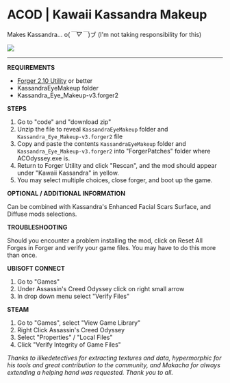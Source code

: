 # ACOD | Kawaii Kassandra Makeup

Makes Kassandra... o(*￣▽￣*)ブ (I'm not taking responsibility for this)

<img src="https://imgur.com/zmcSDax.png">

___________

**REQUIREMENTS**
- <a href="https://www.nexusmods.com/assassinscreedodyssey/mods/42">Forger 2.10 Utility</a> or better
- KassandraEyeMakeup folder
- Kassandra_Eye_Makeup-v3.forger2

**STEPS**
1) Go to "code" and "download zip"
2) Unzip the file to reveal `KassandraEyeMakeup` folder and `Kassandra_Eye_Makeup-v3.forger2` file
3) Copy and paste the contents `KassandraEyeMakeup` folder and `Kassandra_Eye_Makeup-v3.forger2` into "ForgerPatches" folder where ACOdyssey.exe is.
4) Return to Forger Utility and click "Rescan", and the mod should appear under "Kawaii Kassandra" in yellow.
5) You may select multiple choices, close forger, and boot up the game.

**OPTIONAL / ADDITIONAL INFORMATION**

Can be combined with Kassandra's Enhanced Facial Scars Surface, and Diffuse mods selections.

**TROUBLESHOOTING**

Should you encounter a problem installing the mod, click on Reset All Forges in Forger and verify your game files. You may have to do this more than once.

**UBISOFT CONNECT**
1) Go to "Games"
2) Under Assassin's Creed Odyssey click on right small arrow
3) In drop down menu select "Verify Files"

**STEAM**
1) Go to "Games", select "View Game Library"
2) Right Click Assassin's Creed Odyssey
3) Select "Properties" / "Local Files"
4) Click "Verify Integrity of Game Files"

*Thanks to ilikedetectives for extracting textures and data, hypermorphic for his tools and great contribution to the community, and Makacha for always extending a helping hand was requested. Thank you to all.*
